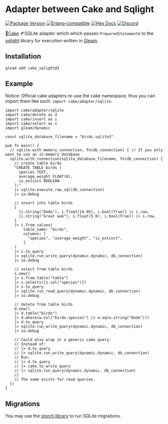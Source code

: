 # Adapter between Cake and Sqlight

[![Package <a href="https://github.com/inoas/gleam-cake-sqlight/releases"><img src="https://img.shields.io/github/release/inoas/gleam-cake-sqlight" alt="GitHub release"></a> Version](https://img.shields.io/hexpm/v/cake)](https://hex.pm/packages/cake)
[![Erlang-compatible](https://img.shields.io/badge/target-erlang-b83998)](https://www.erlang.org/)
[![Hex Docs](https://img.shields.io/badge/hex-docs-ffaff3)](https://hexdocs.pm/cake_sqlight/)
[![Discord](https://img.shields.io/discord/768594524158427167?label=discord%20chat&amp;color=5865F2)](https://discord.gg/Fm8Pwmy)

<!--
[![CI Test](https://github.com/inoas/gleam-cake-sqlight/actions/workflows/test.yml/badge.svg?branch=main&amp;event=push)](https://github.com/inoas/gleam-cake-sqlight/actions/workflows/test.yml)
-->

🎂[Cake](http://hex.pm/packages/cake) 🪶SQLite adapter which which passes `PreparedStatement`s to the [sqlight](http://hex.pm/packages/sqlight) library for execution written in [Gleam](https://gleam.run/).

## Installation

```sh
gleam add cake_sqlight@1
```

## Example

Notice: Official cake adapters re-use the cake namespace, thus you can import them like
such: `import cake/adapter/sqlite`.

```gleam
import cake/adapter/sqlite
import cake/delete as d
import cake/insert as i
import cake/select as s
import gleam/dynamic

const sqlite_database_filename = "birds.sqlite3"

pub fn main() {
  // sqlite.with_memory_connection, fn(db_connection) { // If you only want to use an in-memory database
  sqlite.with_connection(sqlite_database_filename, fn(db_connection) {
    // create table birds
    "CREATE TABLE birds (
      species TEXT,
      average_weight FLOAT(8),
      is_extinct BOOLEAN
    );"
    |> sqlite.execute_raw_sql(db_connection)
    |> io.debug

    // insert into table birds
    [
      [i.string("Dodo"), i.float(14.05), i.bool(True)] |> i.row,
      [i.string("Great auk"), i.float(5.0), i.bool(True)] |> i.row,
    ]
    |> i.from_values(
        table_name: "birds",
        columns: [
          "species", "average_weight", "is_extinct",
        ]
    )
    |> i.to_query
    |> sqlite.run_write_query(dynamic.dynamic, db_connection)
    |> io.debug

    // select from table birds
    s.new()
    |> s.from_table("table")
    |> s.selects([s.col("species")])
    |> s.to_query
    |> sqlite.run_read_query(dynamic.dynamic, db_connection)
    |> io.debug

    // delete from table birds
    d.new()
    |> d.table("birds")
    |> d.where(w.col("birds.species") |> w.eq(w.string("Dodo")))
    |> d.to_query
    |> sqlite.run_write_query(dynamic.dynamic, db_connection)
    |> io.debug

    // Could also wrap in a generic cake query:
    // Instead of:
    // |> d.to_query
    // |> sqlite.run_write_query(dynamic.dynamic, db_connection)
    // Run:
    // |> d.to_query
    // |> cake.to_write_query
    // |> sqlite.run_query(dynamic.dynamic, db_connection)
    //
    // The same exists for read queries.
  })
}
```

## Migrations

You may use the [storch library](http://hex.pm/packages/storch) to run SQLite
migrations.
